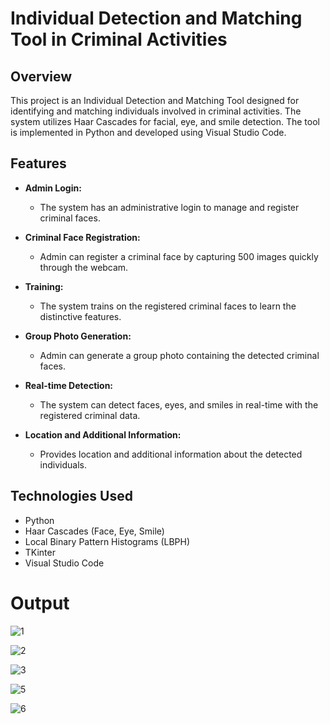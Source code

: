 # Individual Detection and Matching Tool in Criminal Activities

## Overview

This project is an Individual Detection and Matching Tool designed for identifying and matching individuals involved in criminal activities. The system utilizes Haar Cascades for facial, eye, and smile detection. The tool is implemented in Python and developed using Visual Studio Code.

## Features

- **Admin Login:**
  - The system has an administrative login to manage and register criminal faces.

- **Criminal Face Registration:**
  - Admin can register a criminal face by capturing 500 images quickly through the webcam.

- **Training:**
  - The system trains on the registered criminal faces to learn the distinctive features.

- **Group Photo Generation:**
  - Admin can generate a group photo containing the detected criminal faces.

- **Real-time Detection:**
  - The system can detect faces, eyes, and smiles in real-time with the registered criminal data.

- **Location and Additional Information:**
  - Provides location and additional information about the detected individuals.

## Technologies Used

- Python
- Haar Cascades (Face, Eye, Smile)
- Local Binary Pattern Histograms (LBPH)
- TKinter
- Visual Studio Code


# Output
![1](https://github.com/prathmesh2121/Criminal-Face-Detection/assets/100065581/18d7146c-af81-4031-beff-29e1e6a55d26)

![2](https://github.com/prathmesh2121/Criminal-Face-Detection/assets/100065581/c9c41e6e-f4be-42d0-bd56-9fb61b96b741)

![3](https://github.com/prathmesh2121/Criminal-Face-Detection/assets/100065581/df17b931-cbca-4192-a5be-1d432d845c22)

![5](https://github.com/prathmesh2121/Criminal-Face-Detection/assets/100065581/4705af3b-0ec4-4f73-9a25-3138eb42c1cb)

![6](https://github.com/prathmesh2121/Criminal-Face-Detection/assets/100065581/0df2eb36-edcb-47ef-a946-b06cc23c88da)
